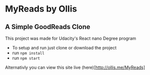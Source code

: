 # MyReads by Ollis
## A Simple GoodReads Clone

This project was made for Udacity's React nano Degree program

- To setup and run just clone or download the project
- run `npm install`
- run `npm start`

Alternativly you can view this site live (here)[http://ollis.me/MyReads]